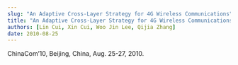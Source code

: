 ```yaml
---
slug: "An Adaptive Cross-Layer Strategy for 4G Wireless Communications"
title: "An Adaptive Cross-Layer Strategy for 4G Wireless Communications"
authors: [Lin Cui, Xin Cui, Woo Jin Lee, Qijia Zhang]
date: 2010-08-25
---
```


ChinaCom’10, Beijing, China, Aug. 25-27, 2010.
